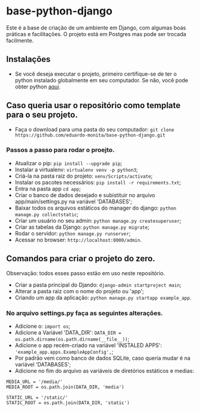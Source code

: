 # base-python-django
Este é a base de criação de um ambiente em Django, com algumas boas práticas e facilitações. O projeto está em Postgres mas pode ser trocada facilmente.

## Instalações
- Se você deseja executar o projeto, primeiro certifique-se de ter o python instalado globalmente em seu computador. Se não, você pode obter python [aqui](https://www.python.org/downloads/ "aqui").

## Caso queria usar o repositório como template para o seu projeto.
- Faça o download para uma pasta do seu computador: `git clone https://github.com/eduardo-monita/base-python-django.git`
### Passos a passo para rodar o proejto.
- Atualizar o pip: `pip install --upgrade pip`;
- Instalar a virtualenv: `virtualenv venv -p python3`;
- Criá-la na pasta raiz do projeto: `venv/Scripts/activate`;
- Instalar os pacotes necessários: `pip install -r requirements.txt`;
- Entra na pasta app `cd app`; 
- Criar o banco de dados desejado e subistituir no arquivo app/main/settings.py na variável 'DATABASES';
- Baixar todos os arquivos estáticos do manager do django: `python manage.py collectstatic`;
- Criar um usuário no seu admin: `python manage.py createsuperuser`;
- Criar as tabelas da Django: `python manage.py migrate`;
- Rodar o servidor: `python manage.py runserver`;
- Acessar no browser: `http://localhost:8000/admin`.

## Comandos para criar o projeto do zero.
Observação: todos esses passo estão em uso neste repositório.
- Criar a pasta principal do Djando: `django-admin startproject main`;
- Alterar a pasta raiz com o nome do projeto ou 'app';
- Criando um app da aplicação: `python manage.py startapp example_app`.
### No arquivo settings.py faça as seguintes alterações.
- Adicione o: `import os`;
- Adicione a Variável 'DATA_DIR': `DATA_DIR = os.path.dirname(os.path.dirname(__file__))`;
- Adicione o app recém-criado na variável 'INSTALED APPS': `'example_app.apps.ExampleAppConfig',`;
- Por padrão vem como banco de dados SQLite, caso queria mudar é na variável 'DATABASES';
- Adicione no fim do arquivo as variáveis de diretórios estáticos e medias:
```
MEDIA_URL = '/media/'
MEDIA_ROOT = os.path.join(DATA_DIR, 'media')

STATIC_URL = '/static/'
STATIC_ROOT = os.path.join(DATA_DIR, 'static')
```
